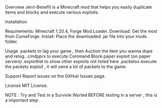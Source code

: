 Overview
Jerri-Benefit is a Minecraft mod that helps you easily duplicate items and blocks and execute various exploits.

Installation

Requirements: Minecraft 1.20.4, Forge Mod Loader.
Download: Get the mod from CurseForge.
Install: Place the downloaded .jar file into your mods folder.

Usage
.packets to lag your game , then Auction the item you wanna dupe and relog.
.cmdpprx to execute Command Block paper exploit (on paper servers)
.exploitlist to show other exploits not listed here
.packetsx execute the packets exploit , it will send a lot of packets to the game.

Support
Report issues on the GitHub Issues page.

License
MIT License.

NOTE : Try and Test in a Survivle Worled BEFORE testing in a server , this is a important step .

